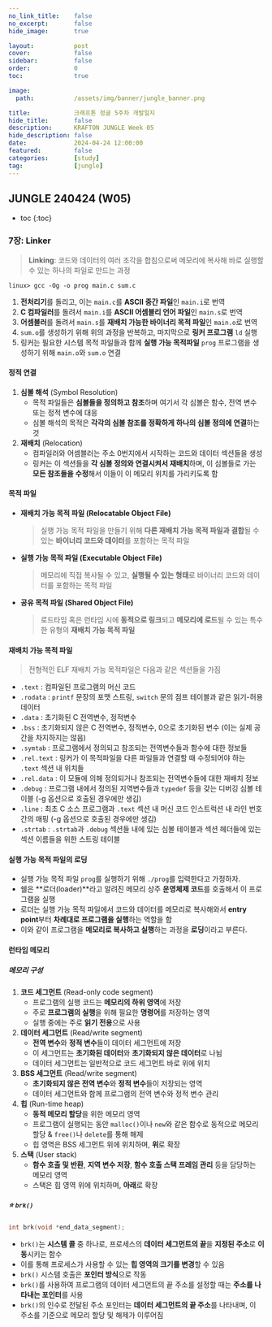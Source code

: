 ```yaml
---
no_link_title:    false
no_excerpt:       false
hide_image:       true

layout:           post
cover:            false
sidebar:          false
order:            0      
toc:              true

image:
  path:           /assets/img/banner/jungle_banner.png

title:            크래프톤 정글 5주차 개발일지
hide_title:       false
description:      KRAFTON JUNGLE Week 05
hide_description: false
date:             2024-04-24 12:00:00
featured:         false
categories:       [study]
tag:              [jungle]
---
```


## JUNGLE 240424 (W05)

* toc
{:toc}

### 7장: Linker
> **Linking**: 코드와 데이터의 여러 조각을 합침으로써 메모리에 복사해 바로 실행할 수 있는 하나의 파일로 만드는 과정

```
linux> gcc -Og -o prog main.c sum.c
```
1. **전처리기**를 돌리고, 이는 `main.c`를 **ASCII 중간 파일**인 `main.i`로 번역
2. **C 컴파일러**를 돌려서 `main.i`를 **ASCII 어셈블리 언어 파일**인 `main.s`로 번역
3. **어셈블러**를 돌려서 `main.s`를 **재배치 가능한 바이너리 목적 파일**인 `main.o`로 번역
4. `sum.o`를 생성하기 위해 위의 과정을 반복하고, 마지막으로 **링커 프로그램** `ld` 실행
5. 링커는 필요한 시스템 목적 파일들과 함께 **실행 가능 목적파일** `prog` 프로그램을 생성하기 위해 `main.o`와 `sum.o` 연결

#### 정적 연결
1. **심볼 해석** (Symbol Resolution)
   - 목적 파일들은 **심볼들을 정의하고 참조**하며 여기서 각 심볼은 함수, 전역 변수 또는 정적 변수에 대응
   - 심볼 해석의 목적은 **각각의 심볼 참조를 정확하게 하나의 심볼 정의에 연결**하는 것
2. **재배치** (Relocation)
   - 컴파일러와 어셈블러는 주소 0번지에서 시작하는 코드와 데이터 섹션들을 생성
   - 링커는 이 섹션들을 **각 심볼 정의와 연결시켜서 재배치**하며, 이 심볼들로 가는 **모든 참조들을 수정**해서 이들이 이 메모리 위치를 가리키도록 함

#### 목적 파일
- **재배치 가능 목적 파일 (Relocatable Object File)**
  > 실행 가능 목적 파일을 만들기 위해 **다른 재배치 가능 목적 파일과 결합**될 수 있는 **바이너리 코드와 데이터**를 포함하는 목적 파일
- **실행 가능 목적 파일 (Executable Object File)**
  > 메모리에 직접 복사될 수 있고, **실행될 수 있는 형태**로 바이너리 코드와 데이터를 포함하는 목적 파일
- **공유 목적 파일 (Shared Object File)**
  > 로드타임 혹은 런타임 시에 **동적으로 링크**되고 **메모리에 로드**될 수 있는 특수한 유형의 **재배치 가능 목적 파일**

#### 재배치 가능 목적 파일
> 전형적인 ELF 재배치 가능 목적파일은 다음과 같은 섹션들을 가짐

- `.text` : 컴파일된 프로그램의 머신 코드
- `.rodata` : `printf` 문장의 포맷 스트링, `switch` 문의 점프 테이블과 같은 읽기-허용 데이터
- `.data` : 초기화된 C 전역변수, 정적변수
- `.bss` : 초기화되지 않은 C 전역변수, 정적변수, 0으로 초기화된 변수 (이는 실제 공간을 차지하지는 않음)
- `.symtab` : 프로그램에서 정의되고 참조되는 전역변수들과 함수에 대한 정보들
- `.rel.text` : 링커가 이 목적파일을 다른 파일들과 연결할 때 수정되어야 하는 `.text` 섹션 내 위치들
- `.rel.data` : 이 모듈에 의해 정의되거나 참조되는 전역변수들에 대한 재배치 정보 
- `.debug` : 프로그램 내에서 정의된 지역변수들과 `typedef` 등을 갖는 디버깅 심볼 테이블 (-g 옵션으로 호출된 경우에만 생김)
- `.line` : 최초 C 소스 프로그램과 `.text` 섹션 내 머신 코드 인스트럭션 내 라인 번호 간의 매핑 (-g 옵션으로 호출된 경우에만 생김)
- `.strtab` : `.strtab`과 `.debug` 섹션들 내에 있는 심볼 테이블과 섹션 헤더들에 있는 섹션 이름들을 위한 스트링 테이블

#### 실행 가능 목적 파일의 로딩
- 실행 가능 목적 파일 `prog`를 실행하기 위해 `./prog`를 입력한다고 가정하자.
- 쉘은 **로더(loader)**라고 알려진 메모리 상주 **운영체제 코드**를 호출해서 이 프로그램을 실행
- 로더는 실행 가능 목적 파일에서 코드와 데이터를 메모리로 복사해와서 **entry point**부터 **차례대로 프로그램을 실행**하는 역할을 함
- 이와 같이 프로그램을 **메모리로 복사하고 실행**하는 과정을 **로딩**이라고 부른다. 

#### 런타임 메모리
##### 메모리 구성
1. **코드 세그먼트** (Read-only code segment)
   - 프로그램의 실행 코드는 **메모리의 하위 영역**에 저장
   - 주로 **프로그램의 실행**을 위해 필요한 **명령어**를 저장하는 영역
   - 실행 중에는 주로 **읽기 전용**으로 사용
2. **데이터 세그먼트** (Read/write segment)
   - **전역 변수**와 **정적 변수**들이 데이터 세그먼트에 저장
   - 이 세그먼트는 **초기화된 데이터**와 **초기화되지 않은 데이터**로 나뉨
   - 데이터 세그먼트는 일반적으로 코드 세그먼트 바로 위에 위치
3. **BSS 세그먼트** (Read/write segment)
   - **초기화되지 않은 전역 변수**와 **정적 변수**들이 저장되는 영역
   - 데이터 세그먼트와 함께 프로그램의 전역 변수와 정적 변수 관리
4. **힙** (Run-time heap)
   - **동적 메모리 할당**을 위한 메모리 영역
   - 프로그램이 실행되는 동안 `malloc()`이나 `new`와 같은 함수로 동적으로 메모리 할당 & `free()`나 `delete`를 통해 해제
   - 힙 영역은 BSS 세그먼트 위에 위치하며, **위**로 확장
5. **스택** (User stack)
   - **함수 호출 및 반환**, **지역 변수 저장**, **함수 호출 스택 프레임 관리** 등을 담당하는 메모리 영역
   - 스택은 힙 영역 위에 위치하며, **아래**로 확장

##### ⭐️ `brk()`
```cpp
int brk(void *end_data_segment);
```

- `brk()`는 **시스템 콜** 중 하나로, 프로세스의 **데이터 세그먼트의 끝**을 **지정된 주소**로 **이동**시키는 함수
- 이를 통해 프로세스가 사용할 수 있는 **힙 영역의 크기를 변경**할 수 있음
- `brk()` 시스템 호출은 **포인터 방식**으로 작동
- `brk()`를 사용하여 프로그램의 데이터 세그먼트의 끝 주소를 설정할 때는 **주소를 나타내는 포인터**를 사용
- `brk()`의 인수로 전달된 주소 포인터는 **데이터 세그먼트의 끝 주소**를 나타내며, 이 주소를 기준으로 메모리 할당 및 해제가 이루어짐
